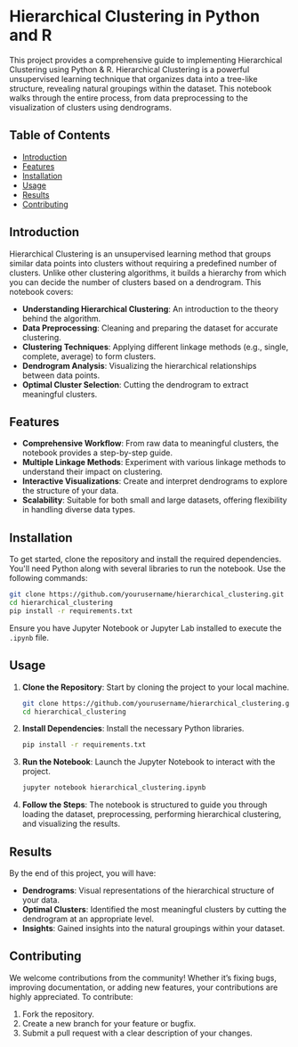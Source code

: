 # Hierarchical Clustering in Python and R

This project provides a comprehensive guide to implementing Hierarchical Clustering using Python & R. Hierarchical Clustering is a powerful unsupervised learning technique that organizes data into a tree-like structure, revealing natural groupings within the dataset. This notebook walks through the entire process, from data preprocessing to the visualization of clusters using dendrograms.

## Table of Contents

- [Introduction](#introduction)
- [Features](#features)
- [Installation](#installation)
- [Usage](#usage)
- [Results](#results)
- [Contributing](#contributing)

## Introduction

Hierarchical Clustering is an unsupervised learning method that groups similar data points into clusters without requiring a predefined number of clusters. Unlike other clustering algorithms, it builds a hierarchy from which you can decide the number of clusters based on a dendrogram. This notebook covers:

- **Understanding Hierarchical Clustering**: An introduction to the theory behind the algorithm.
- **Data Preprocessing**: Cleaning and preparing the dataset for accurate clustering.
- **Clustering Techniques**: Applying different linkage methods (e.g., single, complete, average) to form clusters.
- **Dendrogram Analysis**: Visualizing the hierarchical relationships between data points.
- **Optimal Cluster Selection**: Cutting the dendrogram to extract meaningful clusters.

## Features

- **Comprehensive Workflow**: From raw data to meaningful clusters, the notebook provides a step-by-step guide.
- **Multiple Linkage Methods**: Experiment with various linkage methods to understand their impact on clustering.
- **Interactive Visualizations**: Create and interpret dendrograms to explore the structure of your data.
- **Scalability**: Suitable for both small and large datasets, offering flexibility in handling diverse data types.

## Installation

To get started, clone the repository and install the required dependencies. You'll need Python along with several libraries to run the notebook. Use the following commands:

```bash
git clone https://github.com/yourusername/hierarchical_clustering.git
cd hierarchical_clustering
pip install -r requirements.txt
```

Ensure you have Jupyter Notebook or Jupyter Lab installed to execute the `.ipynb` file.

## Usage

1. **Clone the Repository**: Start by cloning the project to your local machine.
   ```bash
   git clone https://github.com/yourusername/hierarchical_clustering.git
   cd hierarchical_clustering
   ```

2. **Install Dependencies**: Install the necessary Python libraries.
   ```bash
   pip install -r requirements.txt
   ```

3. **Run the Notebook**: Launch the Jupyter Notebook to interact with the project.
   ```bash
   jupyter notebook hierarchical_clustering.ipynb
   ```

4. **Follow the Steps**: The notebook is structured to guide you through loading the dataset, preprocessing, performing hierarchical clustering, and visualizing the results.

## Results

By the end of this project, you will have:

- **Dendrograms**: Visual representations of the hierarchical structure of your data.
- **Optimal Clusters**: Identified the most meaningful clusters by cutting the dendrogram at an appropriate level.
- **Insights**: Gained insights into the natural groupings within your dataset.

## Contributing

We welcome contributions from the community! Whether it’s fixing bugs, improving documentation, or adding new features, your contributions are highly appreciated. To contribute:

1. Fork the repository.
2. Create a new branch for your feature or bugfix.
3. Submit a pull request with a clear description of your changes.
